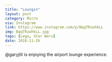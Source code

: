 ```yaml
---
title: "Loungin"
layout: post
category: Micro
via: Instagram
link: https://www.instagram.com/p/BqqTRzwhkLL
img: BqqTRzwhkLL.jpg
tags: [Lego, Star Wars]
date: 2018-11-26
---
```

@garyjlit is enjoying the airport lounge experience.